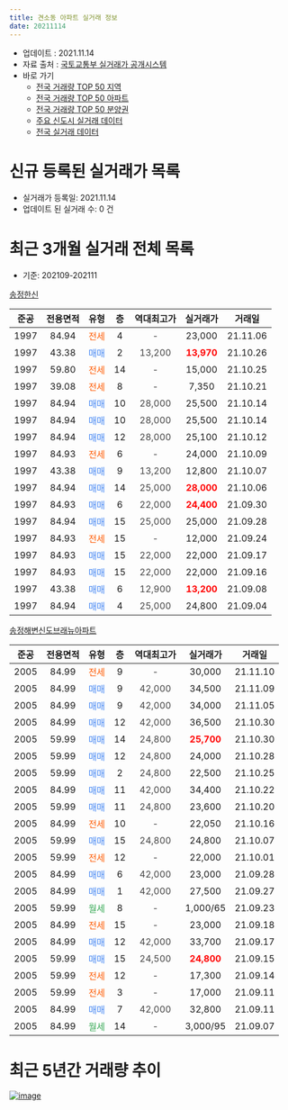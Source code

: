 ```yaml
---
title: 견소동 아파트 실거래 정보
date: 20211114
---
```


* 업데이트 : 2021.11.14
* 자료 출처 : [국토교통부 실거래가 공개시스템](http://rt.molit.go.kr)
* 바로 가기
    * [전국 거래량 TOP 50 지역](https://apt-info.github.io/apt-trade-info/tr)
    * [전국 거래량 TOP 50 아파트](https://apt-info.github.io/apt-trade-info/ta)
    * [전국 거래량 TOP 50 분양권](https://apt-info.github.io/apt-trade-info/tb)
    * [주요 신도시 실거래 데이터](https://apt-info.github.io/apt-trade-info/newtown)
    * [전국 실거래 데이터](https://apt-info.github.io/apt-trade-info/all)



<script async src="https://pagead2.googlesyndication.com/pagead/js/adsbygoogle.js"></script>
<!-- 기본광고 -->
<ins class="adsbygoogle"
     style="display:block"
     data-ad-client="ca-pub-1142216861245946"
     data-ad-slot="4805727019"
     data-ad-format="auto"
     data-full-width-responsive="true"></ins>
<script>
     (adsbygoogle = window.adsbygoogle || []).push({});
</script>


# 신규 등록된 실거래가 목록

* 실거래가 등록일: 2021.11.14
* 업데이트 된 실거래 수: 0 건




<script async src="https://pagead2.googlesyndication.com/pagead/js/adsbygoogle.js"></script>
<!-- 기본광고 -->
<ins class="adsbygoogle"
     style="display:block"
     data-ad-client="ca-pub-1142216861245946"
     data-ad-slot="4805727019"
     data-ad-format="auto"
     data-full-width-responsive="true"></ins>
<script>
     (adsbygoogle = window.adsbygoogle || []).push({});
</script>


# 최근 3개월 실거래 전체 목록
* 기준: 202109-202111


[송정한신](https://search.naver.com/search.naver?query=%EC%86%A1%EC%A0%95%ED%95%9C%EC%8B%A0)

|준공|전용면적|유형|층|역대최고가|실거래가|거래일|
|:---:|:---:|:---:|:---:|:---:|:---:|:---:|
|1997|84.94|<span style="color:#FF5A00">전세</span>|4|<span style="color:#444444">-</span>|23,000|21.11.06|
|1997|43.38|<span style="color:#4285F3">매매</span>|2|<span style="color:#444444">13,200</span>|<b><span style="color:#FF0000">13,970</span></b>|21.10.26|
|1997|59.80|<span style="color:#FF5A00">전세</span>|14|<span style="color:#444444">-</span>|15,000|21.10.25|
|1997|39.08|<span style="color:#FF5A00">전세</span>|8|<span style="color:#444444">-</span>|7,350|21.10.21|
|1997|84.94|<span style="color:#4285F3">매매</span>|10|<span style="color:#444444">28,000</span>|25,500|21.10.14|
|1997|84.94|<span style="color:#4285F3">매매</span>|10|<span style="color:#444444">28,000</span>|25,500|21.10.14|
|1997|84.94|<span style="color:#4285F3">매매</span>|12|<span style="color:#444444">28,000</span>|25,100|21.10.12|
|1997|84.93|<span style="color:#FF5A00">전세</span>|6|<span style="color:#444444">-</span>|24,000|21.10.09|
|1997|43.38|<span style="color:#4285F3">매매</span>|9|<span style="color:#444444">13,200</span>|12,800|21.10.07|
|1997|84.94|<span style="color:#4285F3">매매</span>|14|<span style="color:#444444">25,000</span>|<b><span style="color:#FF0000">28,000</span></b>|21.10.06|
|1997|84.93|<span style="color:#4285F3">매매</span>|6|<span style="color:#444444">22,000</span>|<b><span style="color:#FF0000">24,400</span></b>|21.09.30|
|1997|84.94|<span style="color:#4285F3">매매</span>|15|<span style="color:#444444">25,000</span>|25,000|21.09.28|
|1997|84.93|<span style="color:#FF5A00">전세</span>|15|<span style="color:#444444">-</span>|12,000|21.09.24|
|1997|84.93|<span style="color:#4285F3">매매</span>|15|<span style="color:#444444">22,000</span>|22,000|21.09.17|
|1997|84.93|<span style="color:#4285F3">매매</span>|15|<span style="color:#444444">22,000</span>|22,000|21.09.16|
|1997|43.38|<span style="color:#4285F3">매매</span>|6|<span style="color:#444444">12,900</span>|<b><span style="color:#FF0000">13,200</span></b>|21.09.08|
|1997|84.94|<span style="color:#4285F3">매매</span>|4|<span style="color:#444444">25,000</span>|24,800|21.09.04|

[송정해변신도브래뉴아파트](https://search.naver.com/search.naver?query=%EC%86%A1%EC%A0%95%ED%95%B4%EB%B3%80%EC%8B%A0%EB%8F%84%EB%B8%8C%EB%9E%98%EB%89%B4%EC%95%84%ED%8C%8C%ED%8A%B8)

|준공|전용면적|유형|층|역대최고가|실거래가|거래일|
|:---:|:---:|:---:|:---:|:---:|:---:|:---:|
|2005|84.99|<span style="color:#FF5A00">전세</span>|9|<span style="color:#444444">-</span>|30,000|21.11.10|
|2005|84.99|<span style="color:#4285F3">매매</span>|9|<span style="color:#444444">42,000</span>|34,500|21.11.09|
|2005|84.99|<span style="color:#4285F3">매매</span>|9|<span style="color:#444444">42,000</span>|34,000|21.11.05|
|2005|84.99|<span style="color:#4285F3">매매</span>|12|<span style="color:#444444">42,000</span>|36,500|21.10.30|
|2005|59.99|<span style="color:#4285F3">매매</span>|14|<span style="color:#444444">24,800</span>|<b><span style="color:#FF0000">25,700</span></b>|21.10.30|
|2005|59.99|<span style="color:#4285F3">매매</span>|12|<span style="color:#444444">24,800</span>|24,000|21.10.28|
|2005|59.99|<span style="color:#4285F3">매매</span>|2|<span style="color:#444444">24,800</span>|22,500|21.10.25|
|2005|84.99|<span style="color:#4285F3">매매</span>|11|<span style="color:#444444">42,000</span>|34,400|21.10.22|
|2005|59.99|<span style="color:#4285F3">매매</span>|11|<span style="color:#444444">24,800</span>|23,600|21.10.20|
|2005|84.99|<span style="color:#FF5A00">전세</span>|10|<span style="color:#444444">-</span>|22,050|21.10.16|
|2005|59.99|<span style="color:#4285F3">매매</span>|15|<span style="color:#444444">24,800</span>|24,800|21.10.07|
|2005|59.99|<span style="color:#FF5A00">전세</span>|12|<span style="color:#444444">-</span>|22,000|21.10.01|
|2005|84.99|<span style="color:#4285F3">매매</span>|6|<span style="color:#444444">42,000</span>|23,000|21.09.28|
|2005|84.99|<span style="color:#4285F3">매매</span>|1|<span style="color:#444444">42,000</span>|27,500|21.09.27|
|2005|59.99|<span style="color:#34A853">월세</span>|8|<span style="color:#444444">-</span>|1,000/65|21.09.23|
|2005|84.99|<span style="color:#FF5A00">전세</span>|15|<span style="color:#444444">-</span>|23,000|21.09.18|
|2005|84.99|<span style="color:#4285F3">매매</span>|12|<span style="color:#444444">42,000</span>|33,700|21.09.17|
|2005|59.99|<span style="color:#4285F3">매매</span>|15|<span style="color:#444444">24,500</span>|<b><span style="color:#FF0000">24,800</span></b>|21.09.15|
|2005|59.99|<span style="color:#FF5A00">전세</span>|12|<span style="color:#444444">-</span>|17,300|21.09.14|
|2005|59.99|<span style="color:#FF5A00">전세</span>|3|<span style="color:#444444">-</span>|17,000|21.09.11|
|2005|84.99|<span style="color:#4285F3">매매</span>|7|<span style="color:#444444">42,000</span>|32,800|21.09.11|
|2005|84.99|<span style="color:#34A853">월세</span>|14|<span style="color:#444444">-</span>|3,000/95|21.09.07|



<script async src="https://pagead2.googlesyndication.com/pagead/js/adsbygoogle.js"></script>
<!-- 기본광고 -->
<ins class="adsbygoogle"
     style="display:block"
     data-ad-client="ca-pub-1142216861245946"
     data-ad-slot="4805727019"
     data-ad-format="auto"
     data-full-width-responsive="true"></ins>
<script>
     (adsbygoogle = window.adsbygoogle || []).push({});
</script>


# 최근 5년간 거래량 추이


<div style="width:100%;">
    <canvas id="deal_progress" height="200"></canvas>
</div>

<script>
new Chart(document.getElementById("deal_progress"), {
    type: 'line',
    data: {
        labels: ['16.01','16.02','16.03','16.04','16.05','16.06','16.07','16.08','16.09','16.10','16.11','16.12','17.01','17.02','17.03','17.04','17.05','17.06','17.07','17.08','17.09','17.10','17.11','17.12','18.01','18.02','18.03','18.04','18.05','18.06','18.07','18.08','18.09','18.10','18.11','18.12','19.01','19.02','19.03','19.04','19.05','19.06','19.07','19.08','19.09','19.10','19.11','19.12','20.01','20.02','20.03','20.04','20.05','20.06','20.07','20.08','20.09','20.10','20.11','20.12','21.01','21.02','21.03','21.04','21.05','21.06','21.07','21.08','21.09','21.10','21.11'],
        datasets: [{
            label: '매매/분양권',
            data: [9,7,16,11,12,11,13,7,13,6,15,8,4,10,14,17,11,15,9,12,15,4,7,5,9,5,13,8,6,4,4,3,11,5,3,3,14,2,8,4,3,7,4,9,5,10,11,9,9,38,22,9,9,38,26,13,13,6,26,18,15,18,22,24,24,7,9,8,11,13,2],
            borderColor: "rgba(66, 133, 243, 1)",
            backgroundColor: "rgba(66, 133, 243, 0.05)",
            borderWidth: 1,
            pointRadius: 0,
            fill: false,
            lineTension: 0
        },{
            label: '전/월세',
            data: [3,8,3,6,4,7,5,5,4,6,2,2,5,6,3,11,8,5,10,11,9,2,5,5,10,6,6,8,4,5,6,3,5,7,2,1,12,5,6,10,9,5,3,7,7,8,3,10,8,13,8,6,10,11,12,6,11,8,5,5,6,4,8,3,6,6,8,7,6,5,2],
            borderColor: "rgba(255, 90, 0, 1)",
            backgroundColor: "rgba(255, 90, 0, 0.05)",
            borderWidth: 1,
            pointRadius: 0,
            fill: false,
            lineTension: 0
        },{
            label: '합계',
            data: [12,15,19,17,16,18,18,12,17,12,17,10,9,16,17,28,19,20,19,23,24,6,12,10,19,11,19,16,10,9,10,6,16,12,5,4,26,7,14,14,12,12,7,16,12,18,14,19,17,51,30,15,19,49,38,19,24,14,31,23,21,22,30,27,30,13,17,15,17,18,4],
            borderColor: "rgba(0, 0, 0, 1)",
            backgroundColor: "rgba(0, 0, 0, 0.03)",
            borderWidth: 0.1,
            pointRadius: 0,
            fill: true,
            lineTension: 0
        }
        ]
    },
    options: {
        responsive: true,
        title: {
            display: false
        },
        tooltips: {
            mode: 'index',
            intersect: false
        },
        hover: {
            mode: 'nearest',
            intersect: true
        },
        scales: {
            xAxes: [{
                display: true,
                scaleLabel: {
                    display: true,
                    labelString: '년/월'
                }
            }],
            yAxes: [{
                display: true,
                ticks: {
                    suggestedMin: 0,
                },
                scaleLabel: {
                    display: true,
                    labelString: '실거래 수'
                }
            }]
        }
    }
});

</script>


[![image](https://apt-info.github.io/images/2020-01-03-apt-trade-info/1024x500.png)](https://play.google.com/store/apps/details?id=com.aptinfo.apttradeinfo)

